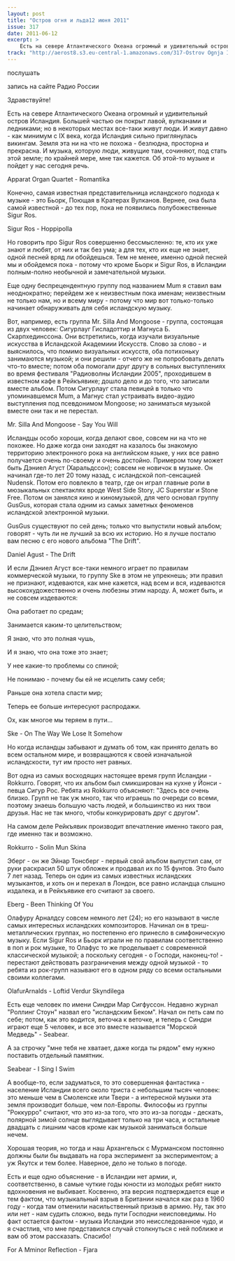 ```yaml
---
layout: post
title: "Остров огня и льда12 июня 2011"
issue: 317
date: 2011-06-12
excerpt: >
    Есть на севере Атлантического Океана огромный и удивительный остров Исландия. Большей частью он покрыт лавой, вулканами и ледниками; но в некоторых местах все-таки живут люди. И живут давно - как минимум с IX века, когда Исландия сильно приглянулась викингам. Земля эта ни на что не похожа - безлюдна, просторна и прекрасна. И музыка, которую люди, живущие там, сочиняют, под стать этой земле; по крайней мере, мне так кажется. Об этой-то музыке и пойдет у нас сегодня речь.
track: "http://aerost8.s3.eu-central-1.amazonaws.com/317-Ostrov Ognja I L'da.mp3"
---
```


послушать

запись на сайте Радио России

Здравствуйте!

Есть на севере Атлантического Океана огромный и удивительный остров Исландия. Большей частью он покрыт лавой, вулканами и ледниками; но в некоторых местах все-таки живут люди. И живут давно - как минимум с IX века, когда Исландия сильно приглянулась викингам. Земля эта ни на что не похожа - безлюдна, просторна и прекрасна. И музыка, которую люди, живущие там, сочиняют, под стать этой земле; по крайней мере, мне так кажется. Об этой-то музыке и пойдет у нас сегодня речь.

Apparat Organ Quartet - Romantika

Конечно, самая извеcтная представительница исландского подхода к музыке - это Бьорк, Поющая в Кратерах Вулканов. Вернее, она была самой известной - до тех пор, пока не появились полубожественные Sigur Ros.

Sigur Ros - Hoppipolla

Но говорить про Sigur Ros совершенно бессмысленно: те, кто их уже знают и любят, от них и так без ума; а для тех, кто их еще не знает, одной песней вряд ли обойдешься. Тем не менее, именно одной песней мы и обойдемся пока - потому что кроме Бьорк и Sigur Ros, в Исландии полным-полно необычной и замечательной музыки.

Еще одну беспрецендентную группу под названием Mum я ставил вам неоднократно; перейдем же к неизвестным пока именам; неизвестным не только нам, но и всему миру - потому что мир вот только-только начинает обнаруживать для себя исландскую музыку.

Вот, например, есть группа Mr. Silla And Mongoose - группа, состоящая из двух человек: Сигурлауг Гисладоттир и Магнуса Б. Скарпхединссона. Они встретились, когда изучали визуальные искусства в Исландской Академиии Искусств. Слово за слово - и выяснилось, что помимо визуальных искусств, оба потихоньку занимаются музыкой; и они решили - отчего же не попробовать делать что-то вместе; потом оба помогали друг другу в сольных выступлениях во время фестиваля "Радиоволны Исландии 2005", проходившем в известном кафе в Рейкъявике; дошло дело и до того, что записали вместе альбом. Потом Сигурлауг стала певицей в только что упоминавшемся Mum, а Магнус стал устраивать видео-аудио выступления под псевдонимом Mongoose; но заниматься музыкой вместе они так и не перестал.

Mr. Silla And Mongoose - Say You Will

Исландцы особо хороши, когда делают свое, совсем ни на что не похожее. Но даже когда они заходят на казалось бы знакомую территорию электронного рока на английском языке, у них все равно получается очень по-своему и очень достойно. Примером тому может быть Дэниел Агуст (Харальдссон); совсем не новичок в музыке. Он начинал где-то лет 20 тому назад, с исландской поп-сенсацией Nudensk. Потом его повлекло в театр, где он играл главные роли в мюзыкальных спектаклях вроде West Side Story, JC Superstar и Stone Free. Потом он занялся кино и киномузыкой, для чего основал группу GusGus, которая стала одним из самых заметных феноменов исландской электронной музыки.

GusGus существуют по сей день; только что выпустили новый альбом; говорят - чуть ли не лучший за всю их историю. Но я лучше посталю вам песню с его нового альбома "The Drift".

Daniel Agust - The Drift

И если Дэниел Агуст все-таки немного играет по правилам коммерческой музыки, то группу Ske в этом не упрекнешь; эти правил не признают, издеваются, как мне кажется, над всем и вся, издеваются высокохудожественно и очень любезны этим народу. А, может быть, и не совсем издеваются:

Она работает по средам;

Занимается каким-то целительством;

Я знаю, что это полная чушь,

И я знаю, что она тоже это знает;

У нее какие-то проблемы со спиной;

Не понимаю - почему бы ей не исцелить саму себя;

Раньше она хотела спасти мир;

Теперь ее больше интересуют распродажи.

Ох, как многое мы теряем в пути...

Ske - On The Way We Lose It Somehow

Но когда исландцы забывают и думать об том, как принято делать во всем остальном мире, и возвращаются к своей изначальной исландскости, тут им просто нет равных.

Вот одна из самых восходящих настоящее время групп Исландии - Rokkurro. Говорят, что их альбом был смикширован на кухне у Йонси - певца Сигур Рос. Ребята из Rokkurro объясняют: "Здесь все очень близко. Групп не так уж много, так что играешь по очереди со всеми, поэтому знаешь большую часть людей, и большинство из них твои друзья. Нас не так много, чтобы конкурировать друг с другом".

На самом деле Рейкъявик производит впечатление именно такого рая, где именно так и возможно.

Rokkurro - Solin Mun Skina

Эберг - он же Эйнар Тонсберг - первый свой альбом выпустил сам, от руки раскрасил 50 штук обложек и продавал их по 15 фунтов. Это было 7 лет назад. Теперь он один из самых известных исландских музыкантов, и хоть он и перехал в Лондон, все равно исландца слышно издалека, и в Рейкъявике его считают за своего.

Eberg - Been Thinking Of You

Олафуру Арналдсу совсем немного лет (24); но его называют в числе самых интересных исландских композиторов. Начинал он в треш-металлических группах, но постепенно его принесло в симфоническую музыку. Если Sigur Ros и Бьорк играли не по правилам соответственно в поп и рок музыке, то Олафус то же проделывает с современной классической музыкой; а поскольку сегодня - о Господи, наконец-то! - перестают действовать разграничения между одной музыкой - то ребята из рок-групп называют его в одном ряду со всеми остальными своими коллегами.

OlafurArnalds - Loftid Verdur Skyndilega

Есть еще человек по имени Синдри Мар Сигфуссон. Недавно журнал "Роллинг Стоун" назвал его "исландским Беком". Начал он петь сам по себе; потом, как это водится, веточка к веточке, и теперь с Синдри играют еще 5 человек, и все это вместе называется "Морской Медведь" - Seabear.

А за строчку "мне тебя не хватает, даже когда ты рядом" ему нужно поставить отдельный памятник.

Seabear - I Sing I Swim

А вообще-то, если задуматься, то это совершенная фантастика - население Исландии всего около триста с небольшим тысяч человек: это меньше чем в Смоленске или Твери - а интересной музыки эта земля производит больше, чем пол-Европы. Философы из группы "Роккурро" считают, что это из-за того, что это из-за погоды - дескать, полярной зимой солнце выглядывает только на три часа, и остальные двадцать с лишним часов кроме как музыкой заниматься больше нечем.

Хорошая теория, но тогда и наш Архангельск с Мурманском постоянно должны были бы выдавать на гора эксперимент за экспериментом; а уж Якутск и тем более. Наверное, дело не только в погоде.

Есть и еще одно объяснение - в Исландии нет армии, и, соответственно, в самые чуткие годы юности из молодых ребят никто вдохновения не выбивает. Косвенно, эта версия подтверждается еще и тем фактом, что музыкальный взрыв в Британии начался как раз в 1960 году - когда там отменили насильственный призыв в армию. Ну, так это или нет - нам судить сложно, ведь пути Господни неисповедимы. Но факт остается фактом - музыка Исландии это неисследованное чудо, и я счастлив, что мне представился случай столкнуться с ней поближе и вам об этом рассказать. Спасибо!

For A Mminor Reflection - Fjara
